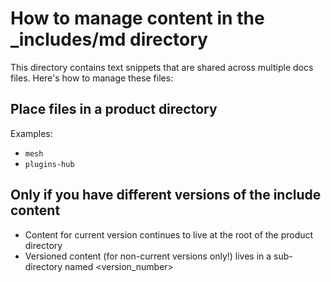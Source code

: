 # How to manage content in the _includes/md directory

This directory contains text snippets that are shared across multiple docs files. Here's how to manage these files:

## Place files in a product directory

Examples:

- `mesh`
- `plugins-hub`

## Only if you have different versions of the include content

- Content for current version continues to live at the root of the product directory
- Versioned content (for non-current versions only!) lives in a sub-directory named <version_number>
